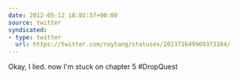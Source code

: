 ```yaml
---
date: 2012-05-12 18:01:57+00:00
source: twitter
syndicated:
- type: twitter
  url: https://twitter.com/roytang/statuses/201371649969373184/
---
```


Okay, I lied. now I'm stuck on chapter 5 #DropQuest